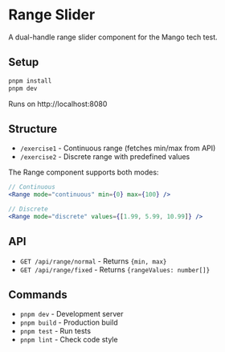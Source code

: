 # Range Slider

A dual-handle range slider component for the Mango tech test.

## Setup

```bash
pnpm install
pnpm dev
```

Runs on http://localhost:8080

## Structure

- `/exercise1` - Continuous range (fetches min/max from API)
- `/exercise2` - Discrete range with predefined values

The Range component supports both modes:

```jsx
// Continuous
<Range mode="continuous" min={0} max={100} />

// Discrete 
<Range mode="discrete" values={[1.99, 5.99, 10.99]} />
```

## API

- `GET /api/range/normal` - Returns `{min, max}`
- `GET /api/range/fixed` - Returns `{rangeValues: number[]}`

## Commands

- `pnpm dev` - Development server
- `pnpm build` - Production build  
- `pnpm test` - Run tests
- `pnpm lint` - Check code style

